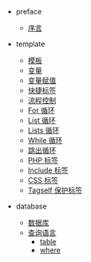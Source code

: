 * preface

  * [序言](index.md)

* template

  * [模板](template/index.md)
  * [变量](template/var.md)
  * [变量赋值](template/assign.md)
  * [快捷标签](template/quick.md)
  * [流程控制](template/if.md)
  * [For 循环](template/for.md)
  * [List 循环](template/list.md)
  * [Lists 循环](template/lists.md)
  * [While 循环](template/while.md)
  * [跳出循环](template/break.md)
  * [PHP 标签](template/php.md)
  * [Include 标签](template/include.md)
  * [CSS 标签](template/css.md)
  * [Tagself 保护标签](template/tagself.md)

* database
  
  * [数据库](database/index.md)
  * [查询语言](database/query.md)
    * [table](database/query/table.md)
    * [where](database/query/where.md)